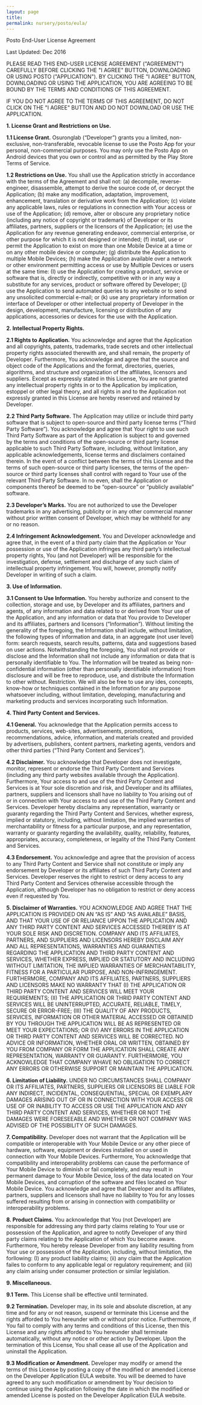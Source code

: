 ```yaml
---
layout: page
title:
permalink: nursery/posto/eula/
---
```

Posto End-User License Agreement

Last Updated: Dec 2016

PLEASE READ THIS END-USER LICENSE AGREEMENT ("AGREEMENT") CAREFULLY BEFORE CLICKING THE "I AGREE" BUTTON, DOWNLOADING OR USING POSTO ("APPLICATION"). BY CLICKING THE "I AGREE" BUTTON, DOWNLOADING OR USING THE APPLICATION, YOU ARE AGREEING TO BE BOUND BY THE TERMS AND CONDITIONS OF THIS AGREEMENT.

IF YOU DO NOT AGREE TO THE TERMS OF THIS AGREEMENT, DO NOT CLICK ON THE "I AGREE" BUTTON AND DO NOT DOWNLOAD OR USE THE APPLICATION.

**1.	License Grant and Restrictions on Use.**

**1.1	License Grant.** Osuronglab (“Developer”) grants you a limited, non-exclusive, non-transferable, revocable license to use the Posto App for your personal, non-commercial purposes. You may only use the Posto App on Android devices that you own or control and as permitted by the Play Store Terms of Service.

**1.2	Restrictions on Use.** You shall use the Application strictly in accordance with the terms of the Agreement and shall not: (a) decompile, reverse-engineer, disassemble, attempt to derive the source code of, or decrypt the Application; (b) make any modification, adaptation, improvement, enhancement, translation or derivative work from the Application; (c) violate any applicable laws, rules or regulations in connection with Your access or use of the Application; (d) remove, alter or obscure any proprietary notice (including any notice of copyright or trademark) of Developer or its affiliates, partners, suppliers or the licensors of the Application; (e) use the Application for any revenue generating endeavor, commercial enterprise, or other purpose for which it is not designed or intended; (f) install, use or permit the Application to exist on more than one Mobile Device at a time or on any other mobile device or computer; (g) distribute the Application to multiple Mobile Devices; (h) make the Application available over a network or other environment permitting access or use by Multiple Devices or users at the same time: (I) use the Application for creating a product, service or software that is, directly or indirectly, competitive with or in any way a substitute for any services, product or software offered by Developer; (j) use the Application to send automated queries to any website or to send any unsolicited commercial e-mail; or (k) use any proprietary information or interface of Developer or other intellectual property of Developer in the design, development, manufacture, licensing or distribution of any applications, accessories or devices for the use with the Application.

**2.	Intellectual Property Rights.**

**2.1	Rights to Application.** You acknowledge and agree that the Application and all copyrights, patents, trademarks, trade secrets and other intellectual property rights associated therewith are, and shall remain, the property of Developer. Furthermore, You acknowledge and agree that the source and object code of the Applications and the format, directories, queries, algorithms, and structure and organization of the affiliates, licensors and suppliers. Except as expressly stated in this License, You are not granted any intellectual property rights in or to the Application by implication, estoppel or other legal theory, and all rights in and to the Application not expressly granted in this License are hereby reserved and retained by Developer.

**2.2	Third Party Software.** The Application may utilize or include third party software that is subject to open-source and third party license terms (“Third Party Software”). You acknowledge and agree that Your right to use such Third Party Software as part of the Application is subject to and governed by the terms and conditions of the open-source or third party license applicable to such Third Party Software, including, without limitation, any applicable acknowledgements, license terms and disclaimers contained therein. In the event of a conflict between the terms of this License and the terms of such open-source or third party licenses, the terms of the open-source or third party licenses shall control with regard to Your use of the relevant Third Party Software. In no even, shall the Application or components thereof be deemed to be “open-source” or “publicly available” software.

**2.3	Developer’s Marks.** You are not authorized to use the Developer trademarks in any advertising, publicity or in any other commercial manner without prior written consent of Developer, which may be withheld for any or no reason.

**2.4	Infringement Acknowledgement.** You and Developer acknowledge and agree that, in the event of a third party claim that the Application or Your possession or use of the Application infringes any third party’s intellectual property rights, You (and not Developer) will be responsible for the investigation, defense, settlement and discharge of any such claim of intellectual property infringement. You will, however, promptly notify Developer in writing of such a claim.

**3.	Use of Information.**

**3.1	Consent to Use Information.** You hereby authorize and consent to the collection, storage and use, by Developer and its affiliates, partners and agents, of any information and data related to or derived from Your use of the Application, and any information or data that You provide to Developer and its affiliates, partners and licensors (“Information”). Without limiting the generality of the foregoing, the Information shall include, without limitation, the following types of information and data, in an aggregate (not user level) form: search requests, search results, patterns, data and suggestions based on user actions. Notwithstanding the foregoing, You shall not provide or disclose and the Information shall not include any information or data that is personally identifiable to You. The Information will be treated as being non-confidential information (other than personally identifiable information) from disclosure and will be free to reproduce, use, and distribute the Information to other without. Restriction. We will also be free to use any ides, concepts, know-how or techniques contained in the Information for any purpose whatsoever including, without limitation, developing, manufacturing and marketing products and services incorporating such Information.

**4.	Third Party Content and Services.**

**4.1	General.** You acknowledge that the Application permits access to products, services, web-sites, advertisements, promotions, recommendations, advice, information, and materials created and provided by advertisers, publishers, content partners, marketing agents, vendors and other third parties (“Third Party Content and Services”).

**4.2	Disclaimer.** You acknowledge that Developer does not investigate, monitor, represent or endorse the Third Party Content and Services (including any third party websites available through the Application). Furthermore, Your access to and use of the third Party Content and Services is at Your sole discretion and risk, and Developer and its affiliates, partners, suppliers and licensors shall have no liability to You arising out of or in connection with Your access to and use of the Third Party Content and Services. Developer hereby disclaims any representation, warranty or guaranty regarding the Third Party Content and Services, whether express, implied or statutory, including, without limitation, the implied warranties of merchantability or fitness for a particular purpose, and any representation, warranty or guaranty regarding the availability, quality, reliability, features, appropriates, accuracy, completeness, or legality of the Third Party Content and Services.

**4.3	Endorsement.** You acknowledge and agree that the provision of access to any Third Party Content and Service shall not constitute or imply any endorsement by Developer or its affiliates of such Third Party Content and Services. Developer reserves the right to restrict or deny access to any Third Party Content and Services otherwise accessible through the Application, although Developer has no obligation to restrict or deny access even if requested by You.

**5.	Disclaimer of Warranties.** YOU ACKNOWLEDGE AND AGREE THAT THE APPLICATION IS PROVIDED ON AN “AS IS” AND “AS AVAILABLE” BASIS, AND THAT YOUR USE OF OR RELIANCE UPPON THE APPLICATION AND ANY THIRD PARTY CONTENT AND SERVICES ACCESSED THEREBY IS AT YOUR SOLE RISK AND DISCRETION. COMPANY AND ITS AFFILIATES, PARTNERS, AND SUPPLIERS AND LICENSORS HEREBY DISCLAIM ANY AND ALL REPRESENTATIONS, WARRANTIES AND GUARANTIES REGARDING THE APPLICATION AND THIRD PARTY CONTENT AND SERVICES, WHETHER EXPRESS, IMPLIED OR STATUTORY AND INCLUDING WITHOUT LIMITATION, THE IMPLIED WARRANTIES OF MERCHANTABILITY, FITNESS FOR A PARTICULAR PURPOSE, AND NON-INFRINGEMENT. FURTHERMORE, COMPANY AND ITS AFFILIATES, PARTNERS, SUPPLIERS AND LICENSORS MAKE NO WARRANTY THAT (I) THE APPLICATION OR THIRD PARTY CONTENT AND SERVICES WILL MEET YOUR REQUIREMENTS; (II) THE APPLICATION OR THRID PARTY CONTENT AND SERVICES WILL BE UNINTERRUPTED, ACCURATE, RELIABLE, TIMELY, SECURE OR ERROR-FREE; (III) THE QUALITY OF ANY PRODUCTS, SERVICES, INFORMATION OR OTHER MATERIAL ACCESSED OR OBTAINED BY YOU THROUGH THE APPLICATION WILL BE AS REPRESENTED OR MEET YOUR EXPECTATIONS; OR (IV) ANY ERRORS IN THE APPLICATION OR THIRD PARTY CONTENT AND SERVICES WILL BE CORRECTED. NO ADVICE OR INFORMATION, WHETHER ORAL OR WRITTEN, OBTAINED BY YOU FROM COMPANY OR FORM THE APPLICATION SHALL CREATE ANY REPRESENTATION, WARRANTY OR GUARANTY. FURTHERMORE, YOU ACKNOWLEDGE THAT COMPANY WHAVE NO OBLIGATION TO CORRECT ANY ERRORS OR OTHERWISE SUPPORT OR MAINTAIN THE APPLICATION.

**6.	Limitation of Liability.** UNDER NO CIRCUMSTANCES SHALL COMPANY OR ITS AFFILIATES, PARTNERS, SUPPLIERS OR LICENSORS BE LIABLE FOR ANY INDIRECT, INCIDENTAL, CONSEQUENTIAL, SPECIAL OR EXEMPLARY DAMAGES ARISING OUT OF OR IN CONNECTION WITH YOUR ACCESS OR USE OF OR INABILITY TO ACCESS OR USE THE APPLICATION AND ANY THIRD PARTY CONTENT AND SERVICES, WHETHER OR NOT THE DAMAGES WERE FORESEEABLE AND WHETHER OR NOT COMPANY WAS ADVISED OF THE POSSIBILITY OF SUCH DAMAGES.

**7.	Compatibility.** Developer does not warrant that the Application will be compatible or interoperable with Your Mobile Device or any other piece of hardware, software, equipment or devices installed on or used in connection with Your Mobile Devices. Furthermore, You acknowledge that compatibility and interoperability problems can cause the performance of Your Mobile Device to diminish or fail completely, and may result in permanent damage to Your Mobile Device, loss of the data located on Your Mobile Devices, and corruption of the software and files located on Your Mobile Device. You acknowledge and agree that Developer and its affiliates, partners, suppliers and licensors shall have no liability to You for any losses suffered resulting from or arising in connection with compatibility or interoperability problems.

**8.	Product Claims.** You acknowledge that You (not Developer) are responsible for addressing any third party claims relating to Your use or possession of the Application, and agree to notify Developer of any third party claims relating to the Application of which You become aware. Furthermore, You hereby release Developer from any liability resulting from Your use or possession of the Application, including, without limitation, the forllowing: (I) any product liability claims; (ii) any claim that the Application failes to conform to any applicable legal or regulatory requirement; and (iii) any claim arising under consumer protection or similar legislation.

**9.	Miscellaneous.**

**9.1	Term.** This License shall be effective until terminated.

**9.2	Termination.** Developer may, in its sole and absolute discretion, at any time and for any or not reason, suspend or terminate this License and the rights afforded to You hereunder with or without prior notice. Furthermore, if You fail to comply with any terms and conditions of this License, then this License and any rights afforded to You hereunder shall terminate automatically, without any notice or other action by Developer. Upon the termination of this License, You shall cease all use of the Application and uninstall the Application.

**9.3	Modification or Amendment.** Developer may modify or amend the terms of this License by posting a copy of the modified or amended License on the Developer Application EULA website. You will be deemed to have agreed to any such modification or amendment by Your decision to continue using the Application following the date in which the modified or amended License is posted on the Developer Application EULA website.